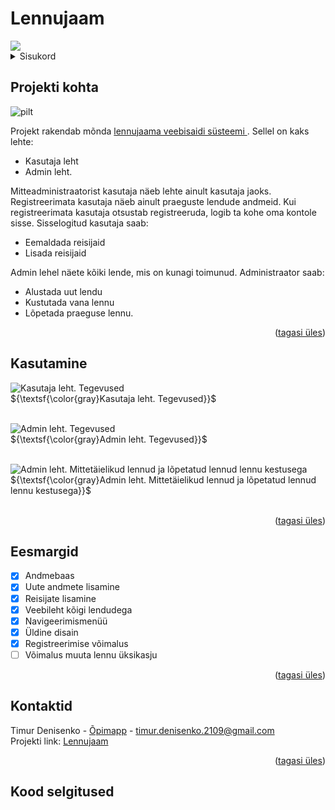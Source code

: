 # Lennujaam
<a name="readme-top"></a>
<div>
  <img src="https://eturbonews.com/cdn-cgi/image/width=1212,height=683,fit=crop,quality=80,format=auto,onerror=redirect,metadata=none/wp-content/uploads/2024/01/0-62-810x456.jpg">
</div>
<!-- SISUKORD -->
<details>
  <summary>Sisukord</summary>
  <ol>
    <li>
      <a href="#projekti-kohta">Projekti kohta</a>
    </li>
    <li>
      <a href="#kasutamine">Kasutamine</a>
    </li>
    <li>
      <a href="#eesmargid">Eesmärgid</a>
    </li>
    <li>
      <a href="#kontaktid">Kontaktid</a>
    </li>
    <li>
      <a href="#kood-selgitused">Kood selgitused</a>
    </li>
  </ol>
</details>


<!-- Projekti kohta -->
## Projekti kohta

![pilt](https://github.com/TimurDenisenko/lennujaam/assets/120181244/0c0c61b0-61ca-4d14-ae88-6926a4867617)

Projekt rakendab mõnda <a href="https://timurdenisenko22.thkit.ee/lennujaam/lennukasutaja.php">lennujaama veebisaidi süsteemi </a>. Sellel on kaks lehte:
* Kasutaja leht
* Admin leht.
  
Mitteadministraatorist kasutaja näeb lehte ainult kasutaja jaoks.
Registreerimata kasutaja näeb ainult praeguste lendude andmeid. Kui registreerimata kasutaja otsustab registreeruda, logib ta kohe oma kontole sisse.
Sisselogitud kasutaja saab:
* Eemaldada reisijaid 
* Lisada reisijaid
  
Admin lehel näete kõiki lende, mis on kunagi toimunud.
Administraator saab:
* Alustada uut lendu
* Kustutada vana lennu
* Lõpetada praeguse lennu.
<p align="right">(<a href="#readme-top">tagasi üles</a>)</p>


<!-- Kasutamine -->
## Kasutamine

![Kasutaja leht. Tegevused](https://github.com/TimurDenisenko/lennujaam/assets/120181244/82c1c64b-3686-4297-86f8-8c5b0291b408)
<br>
${\textsf{\color{gray}Kasutaja leht. Tegevused}}$
<br><br>

![Admin leht. Tegevused](https://github.com/TimurDenisenko/lennujaam/assets/120181244/a73eaaa8-71da-430b-b961-39bedcca1bed)
<br>
${\textsf{\color{gray}Admin leht. Tegevused}}$
<br><br>

![Admin leht. Mittetäielikud lennud ja lõpetatud lennud lennu kestusega](https://github.com/TimurDenisenko/lennujaam/assets/120181244/8c75d02b-5147-426f-8e1e-1c49300e3020)
<br>
${\textsf{\color{gray}Admin leht. Mittetäielikud lennud ja lõpetatud lennud lennu kestusega}}$
<br><br>
<p align="right">(<a href="#readme-top">tagasi üles</a>)</p>



<!-- Eesmärgid -->
## Eesmargid

- [x] Andmebaas
- [x] Uute andmete lisamine
- [x] Reisijate lisamine
- [x] Veebileht kõigi lendudega
- [x] Navigeerimismenüü
- [x] Üldine disain
- [x] Registreerimise võimalus
- [ ] Võimalus muuta lennu üksikasju

<p align="right">(<a href="#readme-top">tagasi üles</a>)</p>

<!-- Kontaktid -->
## Kontaktid

Timur Denisenko - <a href="https://timurdenisenko22.thkit.ee/wp/">Õpimapp</a> - timur.denisenko.2109@gmail.com
<br>
Projekti link: [Lennujaam](https://timurdenisenko22.thkit.ee/lennujaam/lennukasutaja.php)

<p align="right">(<a href="#readme-top">tagasi üles</a>)</p>

<!-- Kood selgitused -->
## Kood selgitused
